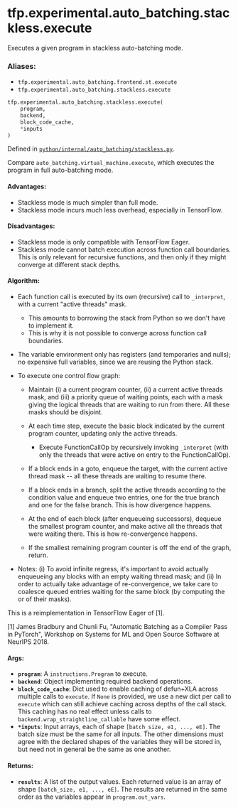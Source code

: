 <div itemscope itemtype="http://developers.google.com/ReferenceObject">
<meta itemprop="name" content="tfp.experimental.auto_batching.stackless.execute" />
<meta itemprop="path" content="Stable" />
</div>

# tfp.experimental.auto_batching.stackless.execute

Executes a given program in stackless auto-batching mode.

### Aliases:

* `tfp.experimental.auto_batching.frontend.st.execute`
* `tfp.experimental.auto_batching.stackless.execute`

``` python
tfp.experimental.auto_batching.stackless.execute(
    program,
    backend,
    block_code_cache,
    *inputs
)
```



Defined in [`python/internal/auto_batching/stackless.py`](https://github.com/tensorflow/probability/tree/master/tensorflow_probability/python/internal/auto_batching/stackless.py).

<!-- Placeholder for "Used in" -->

Compare `auto_batching.virtual_machine.execute`, which executes the program in
full auto-batching mode.

#### Advantages:


- Stackless mode is much simpler than full mode.
- Stackless mode incurs much less overhead, especially in TensorFlow.

#### Disadvantages:


- Stackless mode is only compatible with TensorFlow Eager.
- Stackless mode cannot batch execution across function call boundaries.
  This is only relevant for recursive functions, and then only if
  they might converge at different stack depths.

#### Algorithm:



- Each function call is executed by its own (recursive) call to `_interpret`,
  with a current "active threads" mask.
  - This amounts to borrowing the stack from Python so we don't have to
    implement it.
  - This is why it is not possible to converge across function call
    boundaries.

- The variable environment only has registers (and temporaries and nulls); no
  expensive full variables, since we are reusing the Python stack.

- To execute one control flow graph:

  - Maintain (i) a current program counter, (ii) a current active threads
    mask, and (iii) a priority queue of waiting points, each with a mask
    giving the logical threads that are waiting to run from there.  All these
    masks should be disjoint.

  - At each time step, execute the basic block indicated by the current
    program counter, updating only the active threads.

    - Execute FunctionCallOp by recursively invoking `_interpret` (with only
      the threads that were active on entry to the FunctionCallOp).

  - If a block ends in a goto, enqueue the target, with the current active
    thread mask -- all these threads are waiting to resume there.

  - If a block ends in a branch, split the active threads according to the
    condition value and enqueue two entries, one for the true branch and one
    for the false branch.  This is how divergence happens.

  - At the end of each block (after enqueueing successors), dequeue the
    smallest program counter, and make active all the threads that were
    waiting there.  This is how re-convergence happens.

  - If the smallest remaining program counter is off the end of the graph,
    return.

- Notes: (i) To avoid infinite regress, it's important to avoid actually
  enqueueing any blocks with an empty waiting thread mask; and (ii) In order
  to actually take advantage of re-convergence, we take care to coalesce
  queued entries waiting for the same block (by computing the or of their
  masks).

This is a reimplementation in TensorFlow Eager of [1].

[1] James Bradbury and Chunli Fu, "Automatic Batching as a Compiler Pass in
PyTorch", Workshop on Systems for ML and Open Source Software at NeurIPS 2018.

#### Args:


* <b>`program`</b>: A `instructions.Program` to execute.
* <b>`backend`</b>: Object implementing required backend operations.
* <b>`block_code_cache`</b>: Dict used to enable caching of defun+XLA across multiple
  calls to `execute`. If `None` is provided, we use a new dict per call to
  `execute` which can still achieve caching across depths of the call stack.
  This caching has no real effect unless calls to
  `backend.wrap_straightline_callable` have some effect.
* <b>`*inputs`</b>: Input arrays, each of shape `[batch_size, e1, ..., eE]`.  The batch
  size must be the same for all inputs.  The other dimensions must agree
  with the declared shapes of the variables they will be stored in, but need
  not in general be the same as one another.


#### Returns:


* <b>`results`</b>: A list of the output values. Each returned value is an
  array of shape `[batch_size, e1, ..., eE]`.  The results are
  returned in the same order as the variables appear in
  `program.out_vars`.